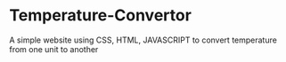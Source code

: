 # Temperature-Convertor
A simple website using CSS, HTML, JAVASCRIPT to convert temperature from one unit to another
